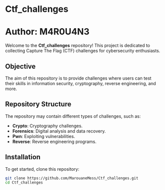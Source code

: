 # Ctf_challenges
# Author: M4R0U4N3


Welcome to the **Ctf_challenges** repository! This project is dedicated to collecting Capture The Flag (CTF) challenges for cybersecurity enthusiasts.

## Objective

The aim of this repository is to provide challenges where users can test their skills in information security, cryptography, reverse engineering, and more.

## Repository Structure

The repository may contain different types of challenges, such as:

- **Crypto**: Cryptography challenges.
- **Forensics**: Digital analysis and data recovery.
- **Pwn**: Exploiting vulnerabilities.
- **Reverse**: Reverse engineering programs.

## Installation

To get started, clone this repository:

```bash
git clone https://github.com/MarouaneMess/Ctf_challenges.git
cd Ctf_challenges